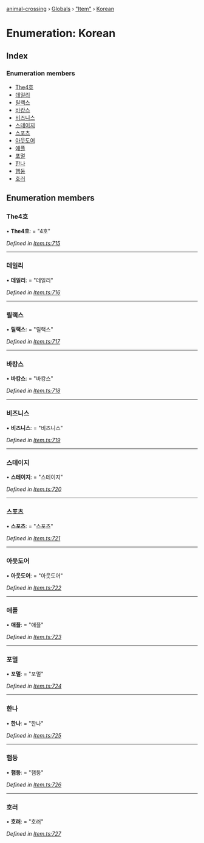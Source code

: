 [animal-crossing](../README.md) › [Globals](../globals.md) › ["Item"](../modules/_item_.md) › [Korean](_item_.korean.md)

# Enumeration: Korean

## Index

### Enumeration members

* [The4호](_item_.korean.md#the4호)
* [데일리](_item_.korean.md#데일리)
* [릴랙스](_item_.korean.md#릴랙스)
* [바캉스](_item_.korean.md#바캉스)
* [비즈니스](_item_.korean.md#비즈니스)
* [스테이지](_item_.korean.md#스테이지)
* [스포츠](_item_.korean.md#스포츠)
* [아웃도어](_item_.korean.md#아웃도어)
* [애플](_item_.korean.md#애플)
* [포멀](_item_.korean.md#포멀)
* [한나](_item_.korean.md#한나)
* [햄둥](_item_.korean.md#햄둥)
* [호러](_item_.korean.md#호러)

## Enumeration members

###  The4호

• **The4호**: = "4호"

*Defined in [Item.ts:715](https://github.com/Norviah/animal-crossing/blob/c9eb585/module/types/Item.ts#L715)*

___

###  데일리

• **데일리**: = "데일리"

*Defined in [Item.ts:716](https://github.com/Norviah/animal-crossing/blob/c9eb585/module/types/Item.ts#L716)*

___

###  릴랙스

• **릴랙스**: = "릴랙스"

*Defined in [Item.ts:717](https://github.com/Norviah/animal-crossing/blob/c9eb585/module/types/Item.ts#L717)*

___

###  바캉스

• **바캉스**: = "바캉스"

*Defined in [Item.ts:718](https://github.com/Norviah/animal-crossing/blob/c9eb585/module/types/Item.ts#L718)*

___

###  비즈니스

• **비즈니스**: = "비즈니스"

*Defined in [Item.ts:719](https://github.com/Norviah/animal-crossing/blob/c9eb585/module/types/Item.ts#L719)*

___

###  스테이지

• **스테이지**: = "스테이지"

*Defined in [Item.ts:720](https://github.com/Norviah/animal-crossing/blob/c9eb585/module/types/Item.ts#L720)*

___

###  스포츠

• **스포츠**: = "스포츠"

*Defined in [Item.ts:721](https://github.com/Norviah/animal-crossing/blob/c9eb585/module/types/Item.ts#L721)*

___

###  아웃도어

• **아웃도어**: = "아웃도어"

*Defined in [Item.ts:722](https://github.com/Norviah/animal-crossing/blob/c9eb585/module/types/Item.ts#L722)*

___

###  애플

• **애플**: = "애플"

*Defined in [Item.ts:723](https://github.com/Norviah/animal-crossing/blob/c9eb585/module/types/Item.ts#L723)*

___

###  포멀

• **포멀**: = "포멀"

*Defined in [Item.ts:724](https://github.com/Norviah/animal-crossing/blob/c9eb585/module/types/Item.ts#L724)*

___

###  한나

• **한나**: = "한나"

*Defined in [Item.ts:725](https://github.com/Norviah/animal-crossing/blob/c9eb585/module/types/Item.ts#L725)*

___

###  햄둥

• **햄둥**: = "햄둥"

*Defined in [Item.ts:726](https://github.com/Norviah/animal-crossing/blob/c9eb585/module/types/Item.ts#L726)*

___

###  호러

• **호러**: = "호러"

*Defined in [Item.ts:727](https://github.com/Norviah/animal-crossing/blob/c9eb585/module/types/Item.ts#L727)*
